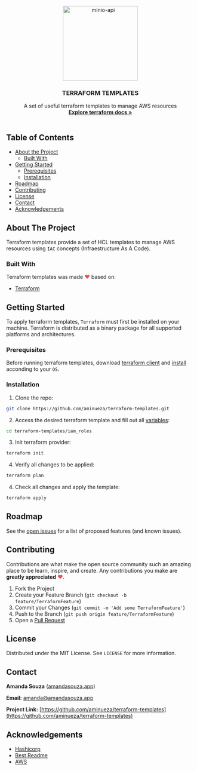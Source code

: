 <!-- PROJECT LOGO -->
<p align="center">
  <a href="https://github.com/aminueza/minio-api">
    <img src="https://logodix.com/logo/1686050.png" alt="minio-api" width="200">
  </a>

  <h3 align="center" style="font-weight: bold">TERRAFORM TEMPLATES</h3>

  <p align="center">
    A set of useful terraform templates to manage AWS resources
    <br />
    <a href="https://www.terraform.io/docs/providers/aws/index.html"><strong>Explore terraform docs »</strong></a>
    <br />
    <br />
  </p>
</p>

<!-- TABLE OF CONTENTS -->
## Table of Contents

* [About the Project](#about-the-project)
  * [Built With](#built-with)
* [Getting Started](#getting-started)
  * [Prerequisites](#prerequisites)
  * [Installation](#installation)
* [Roadmap](#roadmap)
* [Contributing](#contributing)
* [License](#license)
* [Contact](#contact)
* [Acknowledgements](#cknowledgements)

<!-- ABOUT THE PROJECT -->
## About The Project

Terraform templates provide a set of HCL templates to manage AWS resources using `IAC` concepts (Infraestructure As A Code). 

<!-- TECHNOLOGIES -->
### Built With

Terraform templates was made <span style="color: #e25555;">&#9829;</span> based on:
* [Terraform](https://www.terraform.io)

<!-- GETTING STARTED -->
## Getting Started

To apply terraform templates, `Terraform` must first be installed on your machine. Terraform is distributed as a binary package for all supported platforms and architectures.

### Prerequisites

Before running terraform templates, download [terraform client](https://www.terraform.io/downloads.html) and [install](https://learn.hashicorp.com/terraform/getting-started/install.html) acconding to your `OS`.

### Installation

1. Clone the repo:
```sh
git clone https://github.com/aminueza/terraform-templates.git
```
2. Access the desired terraform template and fill out all [variables](iam_roles/variables.tf):
```sh
cd terraform-templates/iam_roles
```
3. Init terraform provider:
```sh
terraform init
```
4. Verify all changes to be applied:
```sh
terraform plan
```
4. Check all changes and apply the template:
```sh
terraform apply
```
<!-- ROADMAP -->
## Roadmap

See the [open issues](https://github.com/aminueza/terraform-templates/issues) for a list of proposed features (and known issues).


<!-- CONTRIBUTING -->
## Contributing

Contributions are what make the open source community such an amazing place to be learn, inspire, and create. Any contributions you make are **greatly appreciated** <span style="color: #e25555;">&#9829;</span>.

1. Fork the Project
2. Create your Feature Branch (`git checkout -b feature/TerraformFeature`)
3. Commit your Changes (`git commit -m 'Add some TerraformFeature'`)
4. Push to the Branch (`git push origin feature/TerraformFeature`)
5. Open a [Pull Request](https://github.com/aminueza/terraform-templates/pulls)

<!-- LICENSE -->
## License

Distributed under the MIT License. See `LICENSE` for more information.



<!-- CONTACT -->
## Contact

**Amanda Souza** ([amandasouza.app](https://amandasouza.app))

**Email:** [amanda@amandasouza.app](amanda@amandasouza.app)

**Project Link:** [https://github.com/aminueza/terraform-templates](https://github.com/aminueza/terraform-templates)

<!-- ACKNOWLEDGEMENTS -->
## Acknowledgements
* [Hashicorp](https://www.hashicorp.com)
* [Best Readme](https://github.com/othneildrew/Best-README-Template)
* [AWS](http://aws.amazon.com)